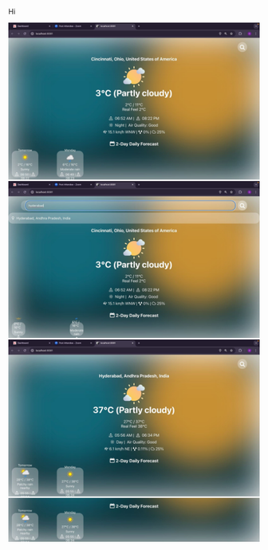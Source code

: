 Hi

![Output1](../images/p_1.png)
![Output2 with other place](../images/p_2.png)
![Output3](../images/p_3.png)
![Forecast](../images/p_4.png)
